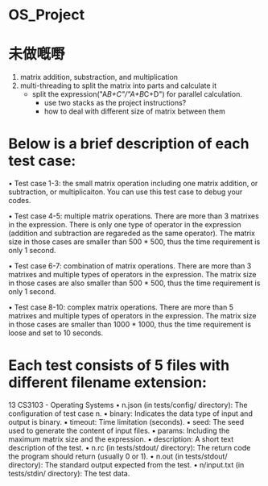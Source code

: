 # OS_Project

# 未做嘅嘢
1. matrix addition, substraction, and multiplication
2. multi-threading to split the matrix into parts and calculate it
    - split the expression("A*B+C"/"A+B*C+D") for parallel calculation.
       - use two stacks as the project instructions?
       - how to deal with different size of matrix between them

# Below is a brief description of each test case:
• Test case 1-3: the small matrix operation including one matrix addition, or subtraction, or multiplicaiton. You can use this test case to debug your codes.

• Test case 4-5: multiple matrix operations. There are more than 3 matrixes in the expression. There is only one type of operator in the expression (addition and subtraction are regareded as the same operator). The matrix size in those cases are smaller than 500 * 500, thus the time requirement is only 1 second.

• Test case 6-7: combination of matrix operations. There are more than 3 matrixes and multiple types of operators in the expression. The matrix size in those cases are also smaller than 500 * 500, thus the time requirement is only 1 second.

• Test case 8-10: complex matrix operations. There are more than 5 matrixes and multiple types of operators in the expression. The matrix size in those cases are smaller than 1000 * 1000, thus the time requirement is loose and set to 10 seconds.

# Each test consists of 5 files with different filename extension:
13 CS3103 - Operating Systems
• n.json (in tests/config/ directory): The configuration of test case n.
    ▪ binary: Indicates the data type of input and output is binary.
    ▪ timeout: Time limitation (seconds).
    ▪ seed: The seed used to generate the content of input files.
    ▪ params: Including the maximum matrix size and the expression.
    ▪ description: A short text description of the test.
• n.rc (in tests/stdout/ directory): The return code the program should return (usually 0 or 1).
• n.out (in tests/stdout/ directory): The standard output expected from the test.
• n/input.txt (in tests/stdin/ directory): The test data.
